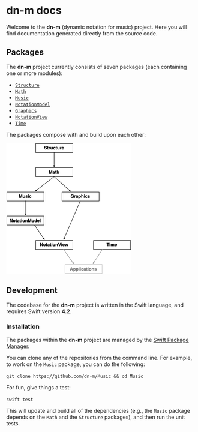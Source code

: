 # dn-m docs

Welcome to the **dn-m** (dynamic notation for music) project. Here you will find documentation generated directly from the source code.

## Packages

The **dn-m** project currently consists of seven packages (each containing one or more modules): 

- [`Structure`](Packages/Structure/index.html)
- [`Math`](Packages/Math/index.html)
- [`Music`](Packages/Music/index.html)
- [`NotationModel`](Packages/NotationModel/index.html)
- [`Graphics`](Packages/Graphics/index.html)
- [`NotationView`](Packages/NotationView/index.html)
- [`Time`](Packages/Time/index.html)

The packages compose with and build upon each other:

![Packages](assets/img/packages.png)

## Development

The codebase for the **dn-m** project is written in the Swift language, and requires Swift version **4.2**.

### Installation

The packages within the **dn-m** project are managed by the [Swift Package Manager](https://swift.org/package-manager/).

You can clone any of the repositories from the command line. For example, to work on the `Music` package, you can do the following:

`git clone https://github.com/dn-m/Music && cd Music`

For fun, give things a test:

`swift test`

This will update and build all of the dependencies (e.g., the `Music` package depends on the `Math` and the `Structure` packages), and then run the unit tests.
